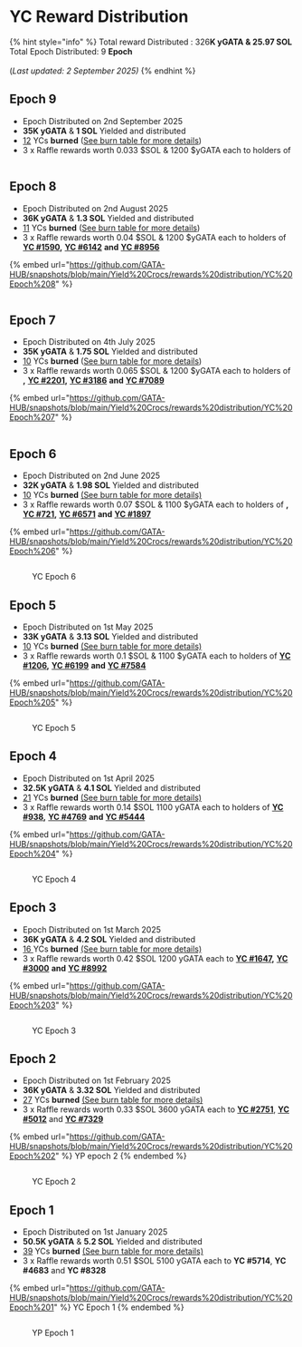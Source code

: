 # YC Reward Distribution

{% hint style="info" %}
Total reward Distributed : 326**K yGATA & 25.97 SOL**\
Total Epoch Distributed:  9 **Epoch**\
\
(_Last updated: 2 September 2025)_
{% endhint %}

## Epoch 9

* Epoch Distributed on 2nd September 2025
* **35K yGATA** & **1 SOL** Yielded and distributed
* [12](https://explorer.chainroot.io/omniflix/transactions/480C1072C519B391096B0FE3AD6DF54931C27A726EFA0E342A67B106DE9C995D) YCs **burned**  ([See burn table for more details](ycs-assets.md#yield-crocs-burn-info))
* 3 x Raffle rewards worth 0.033 $SOL & 1200 $yGATA each to holders of&#x20;

<figure><img src="../../.gitbook/assets/image (113).png" alt=""><figcaption></figcaption></figure>

## Epoch 8

* Epoch Distributed on 2nd August 2025
* **36K yGATA** & **1.3 SOL** Yielded and distributed
* [11](https://explorer.chainroot.io/omniflix/transactions/38DDDE197607EE6FD51F2DD8305D52E0ACFD4D8B120D9464E16BE08E1650104D) YCs **burned**  ([See burn table for more details](ycs-assets.md#yield-crocs-burn-info))
* 3 x Raffle rewards worth 0.04 $SOL & 1200 $yGATA each to holders of [**YC #1590**](https://omniflix.market/c/onftdenom096ab49e894d401c8996913f3ad0d795/1590)**,** [**YC #6142**](https://omniflix.market/c/onftdenom096ab49e894d401c8996913f3ad0d795/6142) **and** [**YC #8956**](https://omniflix.market/c/onftdenom096ab49e894d401c8996913f3ad0d795/8956)

{% embed url="https://github.com/GATA-HUB/snapshots/blob/main/Yield%20Crocs/rewards%20distribution/YC%20Epoch%208" %}

<figure><img src="../../.gitbook/assets/image (111).png" alt=""><figcaption></figcaption></figure>

## Epoch 7

* Epoch Distributed on 4th July 2025
* **35K yGATA** & **1.75 SOL** Yielded and distributed
* [10](https://www.mintscan.io/omniflix/tx/467C4ED517F2DDFB2FF293BC1374F3E9E2F5B9753F7C843A071DAC7332F6405E?height=18507468) YCs **burned**  ([See burn table for more details](ycs-assets.md#yield-crocs-burn-info))
* 3 x Raffle rewards worth 0.065 $SOL & 1200 $yGATA each to holders of **,**  [**YC #2201**](https://omniflix.market/c/onftdenom096ab49e894d401c8996913f3ad0d795/2201)**,** [**YC #3186**](https://omniflix.market/c/onftdenom096ab49e894d401c8996913f3ad0d795/3186) **and** [**YC #7089**](https://omniflix.market/c/onftdenom096ab49e894d401c8996913f3ad0d795/7089)

{% embed url="https://github.com/GATA-HUB/snapshots/blob/main/Yield%20Crocs/rewards%20distribution/YC%20Epoch%207" %}

<figure><img src="../../.gitbook/assets/image (109).png" alt=""><figcaption></figcaption></figure>

## Epoch 6

* Epoch Distributed on 2nd June 2025
* **32K yGATA** & **1.98 SOL** Yielded and distributed
* [10](https://www.mintscan.io/omniflix/txs/79D60A87AA5F11996524280F4ACA4345D80762E5FC506892FACCE6D4D71FDC5B) YCs **burned**  [(See burn table for more details)](../yield-paws/yps-assets.md#burned-yps)
* 3 x Raffle rewards worth 0.07 $SOL & 1100 $yGATA each to holders of **,**  [**YC #721**](https://omniflix.market/c/onftdenom096ab49e894d401c8996913f3ad0d795/721)**,** [**YC #6571**](https://omniflix.market/c/onftdenom096ab49e894d401c8996913f3ad0d795/6571) **and** [**YC #1897**](https://omniflix.market/c/onftdenom096ab49e894d401c8996913f3ad0d795/1897)

{% embed url="https://github.com/GATA-HUB/snapshots/blob/main/Yield%20Crocs/rewards%20distribution/YC%20Epoch%206" %}

<figure><img src="../../.gitbook/assets/image (107).png" alt=""><figcaption><p>YC Epoch 6</p></figcaption></figure>

## Epoch 5

* Epoch Distributed on 1st May 2025
* **33K yGATA** & **3.13 SOL** Yielded and distributed
* [10](https://www.mintscan.io/omniflix/tx/91B1E5C36F27D20F0E8434A5AC99F6244DB4ADF938FD073FEEC6800ECBDEF85A) YCs **burned**  [(See burn table for more details)](../yield-paws/yps-assets.md#burned-yps)
* 3 x Raffle rewards worth 0.1 $SOL & 1100 $yGATA each to holders of [**YC #1206**](https://omniflix.market/c/onftdenom096ab49e894d401c8996913f3ad0d795/1206)**,** [**YC #6199**](https://omniflix.market/c/onftdenom096ab49e894d401c8996913f3ad0d795/6199) **and** [**YC #7584**](https://omniflix.market/c/onftdenom096ab49e894d401c8996913f3ad0d795/7584)

{% embed url="https://github.com/GATA-HUB/snapshots/blob/main/Yield%20Crocs/rewards%20distribution/YC%20Epoch%205" %}

<figure><img src="../../.gitbook/assets/image (105).png" alt=""><figcaption><p>YC Epoch 5</p></figcaption></figure>

## Epoch 4

* Epoch Distributed on 1st April 2025
* **32.5K yGATA** & **4.1 SOL** Yielded and distributed
* [21](https://www.mintscan.io/omniflix/tx/B22AE53F23A70F6ADA9A2DA7232E16C2FF732A3531231A8C4E06BAFCD215FB5C) YCs **burned**  [(See burn table for more details)](../yield-paws/yps-assets.md#burned-yps)
* 3 x Raffle rewards worth 0.14 $SOL 1100 yGATA each to holders of [**YC #938**](https://omniflix.market/c/onftdenom096ab49e894d401c8996913f3ad0d795/938)**,** [**YC #4769**](https://omniflix.market/c/onftdenom096ab49e894d401c8996913f3ad0d795/4769) **and** [**YC #5444**](https://omniflix.market/c/onftdenom096ab49e894d401c8996913f3ad0d795/5444)

{% embed url="https://github.com/GATA-HUB/snapshots/blob/main/Yield%20Crocs/rewards%20distribution/YC%20Epoch%204" %}

<figure><img src="../../.gitbook/assets/image (1) (1) (1) (1) (1).png" alt=""><figcaption><p>YC Epoch 4</p></figcaption></figure>

## Epoch 3

* Epoch Distributed on 1st March 2025
* **36K yGATA** & **4.2 SOL** Yielded and distributed
* [16 ](https://www.mintscan.io/omniflix/txs/3016F6BAFE89037B8D3AF780A3D8B8E25FC1EDA2492A593298755449AB72F6F2)YCs **burned**  [(See burn table for more details)](../yield-paws/yps-assets.md#burned-yps)
* 3 x Raffle rewards worth 0.42 $SOL 1200 yGATA each to [**YC #1647**](https://www.mintscan.io/osmosis/tx/B7BFFD8097573EE8E2151A54137B5B6100A1921B755EF32025F2DAE3DAA912B6?height=31489680)**,** [**YC #3000**](https://www.mintscan.io/osmosis/tx/8B939DA32DAB2987C664BCCDB3EB48E0E455DBB16E1BBA096DD4269EDFDA73E7?height=31489737) **and** [**YC #8992**](https://www.mintscan.io/osmosis/tx/4FB53E5199E9B76140AB565C97AF3444E67208BEA44BC457FD17433B5953312A?height=31489786)

{% embed url="https://github.com/GATA-HUB/snapshots/blob/main/Yield%20Crocs/rewards%20distribution/YC%20Epoch%203" %}

<figure><img src="../../.gitbook/assets/image (98).png" alt=""><figcaption><p>YC Epoch 3</p></figcaption></figure>

## Epoch 2

* Epoch Distributed on 1st February 2025
* **36K yGATA** & **3.32 SOL** Yielded and distributed
* [2](https://www.mintscan.io/omniflix/tx/6CF9510CE7A1A3A9A85B740690D3AD9A8AA54563BCA83A616724C46DEBCE774B)[7](https://www.mintscan.io/omniflix/txs/93FA3AF2E21B5135DEA82B0EF7F9BEF31727247F4CFBA16CF107AB14D0C74DED) YCs **burned**  [(See burn table for more details)](../yield-paws/yps-assets.md#burned-yps)
* 3 x Raffle rewards worth 0.33 $SOL 3600 yGATA each to [**YC #2751**](https://www.mintscan.io/osmosis/tx/D1ACF1AB9DFA6277E345F632B743A68E8BAFE5893DE2A915DEC78DF839E90961), [**YC #5012**](https://www.mintscan.io/omniflix/tx/48C7728D7B8FCCCF2D8200B4B3E1137915EAA2FC604B2BD3ED39928FB1AD33EE) and [**YC #73**](https://www.mintscan.io/osmosis/tx/D1F0836E488811AB172CA26EFCC0C640AD6DF7A18027D542CBE4D65819F5A595)[**29**](https://www.mintscan.io/omniflix/tx/0B89490A4C0D0F41C568643E41A1A549DF02A068A067FCCB370B22D11FD7F701)

{% embed url="https://github.com/GATA-HUB/snapshots/blob/main/Yield%20Crocs/rewards%20distribution/YC%20Epoch%202" %}
YP epoch 2
{% endembed %}

<figure><img src="../../.gitbook/assets/image (96).png" alt=""><figcaption><p>YC Epoch 2</p></figcaption></figure>

## Epoch 1

* Epoch Distributed on 1st January 2025
* **50.5K yGATA** & **5.2 SOL** Yielded and distributed
* [3](https://www.mintscan.io/omniflix/txs/808444D570FDB8B3F1F8962A3CB43B1FD550F969AC73B65F3EF1301498766FFA)[9](https://www.mintscan.io/omniflix/txs/74D20C57541FFFAE8BB8838C63E44DEA480D85DD15105B6F8FE709F070BB0BDF) YCs **burned**  [(See burn table for more details)](../yield-paws/yps-assets.md#burned-yps)
* 3 x Raffle rewards worth 0.51 $SOL 5100 yGATA each to **YC #5714**, **YC #4683** and **YC #8328**

{% embed url="https://github.com/GATA-HUB/snapshots/blob/main/Yield%20Crocs/rewards%20distribution/YC%20Epoch%201" %}
YC Epoch 1
{% endembed %}

<figure><img src="../../.gitbook/assets/image (93).png" alt=""><figcaption><p>YP Epoch 1</p></figcaption></figure>
